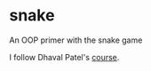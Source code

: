 # snake
An OOP primer with the snake game

I follow Dhaval Patel's [course](https://github.com/codebasics/python_projects/tree/main/1_snake_game). 
